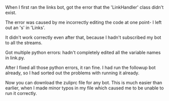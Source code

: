 When I first ran the links bot, got the error that the 'LinkHandler' class didn't exist.

The error was caused by me incorrectly editing the code at one point- I left out an 's' in 'Links'.

It didn't work correctly even after that, because I hadn't subscribed my bot to all the streams.

Got multiple python errors: hadn't completely edited all the variable names in link.py.

After I fixed all those python errors, it ran fine. I had run the followup bot already, so I had
sorted out the problems with running it already.

Now you can download the zuliprc file for any bot. This is much easier than earlier, when I made minor
typos in my file which caused me to be unable to run it correctly.
